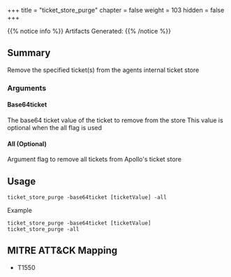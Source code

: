 +++
title = "ticket_store_purge"
chapter = false
weight = 103
hidden = false
+++

{{% notice info %}}
Artifacts Generated: 
{{% /notice %}}

## Summary
Remove the specified ticket(s) from the agents internal ticket store


### Arguments


#### Base64ticket 
The base64 ticket value of the ticket to remove from the store
This value is optional when the all flag is used

#### All (Optional)
Argument flag to remove all tickets from Apollo's ticket store



## Usage
```
ticket_store_purge -base64ticket [ticketValue] -all
```

Example
```
ticket_store_purge -base64ticket [ticketValue]
ticket_store_purge -all
```

## MITRE ATT&CK Mapping

- T1550